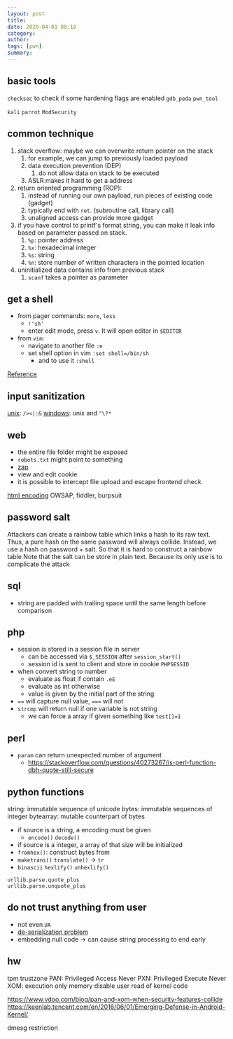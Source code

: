 ```yaml
---
layout: post
title: 
date: 2020-04-01 00:18
category: 
author: 
tags: [pwn]
summary: 
---
```


## basic tools 

`checksec` to check if some hardening flags are enabled
`gdb_peda`
`pwn_tool`

`kali`
`parrot`
`ModSecurity`

## common technique

1. stack overflow: maybe we can overwrite return pointer on the stack
   1. for example, we can jump to previously loaded payload
   2. data execution prevention (DEP)
      1. do not allow data on stack to be executed
   3. ASLR makes it hard to get a address
2. return oriented programming (ROP):
   1. instead of running our own payload, run pieces of existing code (gadget)
   2. typically end with `ret`. (subroutine call, library call)
   3. unaligned access can provide more gadget
3. if you have control to printf's format string, you can make it leak info based on parameter passed on stack.
   1. `%p`: pointer address
   2. `%x`: hexadecimal integer
   3. `%s`: string
   4. `%n`: store number of written characters in the pointed location
4. uninitialized data contains info from previous stack
   1. `scanf` takes a pointer as parameter

## get a shell

* from pager commands: `more`, `less`
  * `!'sh'`
  * enter edit mode, press `v`. It will open editor in `$EDITOR`
* from `vim`:
  * navigate to another file `:e`
  * set shell option in vim `:set shell=/bin/sh`
    * and to use it `:shell`

[Reference](https://fireshellsecurity.team/restricted-linux-shell-escaping-techniques/)

## input sanitization

[unix](https://www.cyberciti.biz/faq/linuxunix-rules-for-naming-file-and-directory-names/): `/><|:&`
[windows](https://docs.microsoft.com/en-us/windows/win32/fileio/naming-a-file): unix and `"\?*`

## web

* the entire file folder might be exposed
* `robots.txt` might point to something
* [zap](https://www.zaproxy.org/)
* view and edit cookie
* it is possible to intercept file upload and escape frontend check

[html encoding](https://www.w3schools.com/tags/ref_urlencode.asp)
OWSAP, fiddler, burpsuit

## password salt

Attackers can create a rainbow table which links a hash to its raw text.
Thus, a pure hash on the same password will always collide.
Instead, we use a hash on password + salt. 
So that it is hard to construct a rainbow table
Note that the salt can be store in plain text.
Because its only use is to complicate the attack

## sql

* string are padded with trailing space until the same length before comparison

## php

* session is stored in a session file in server
  * can be accessed via `$_SESSION` after `session_start()`
  * session id is sent to client and store in cookie `PHPSESSID`
* when convert string to number
  * evaluate as float if contain `.eE`
  * evaluate as int otherwise
  * value is given by the initial part of the string
* `==` will capture null value, `===` will not
* `strcmp` will return null if one variable is not string
  * we can force a array if given something like `test[]=1` 

## perl

* `param` can return unexpected number of argument
  * https://stackoverflow.com/questions/40273267/is-perl-function-dbh-quote-still-secure

## python functions

string: immutable sequence of unicode
bytes: immutable sequences of integer
bytearray: mutable counterpart of bytes

* if source is a string, a encoding must be given
  * `encode()` `decode()`
* if source is a integer, a array of that size will be initialized
* `fromhex()`: construct bytes from
* `maketrans()` `translate()` -> `tr`
* `binascii` `hexlify()` `unhexlify()`

```
urllib.parse.quote_plus
urllib.parse.unquote_plus
```

## do not trust anything from user

* not even `UA`
* [de-serialization problem](https://paragonie.com/blog/2016/04/securely-implementing-de-serialization-in-php)
* embedding null code -> can cause string processing to end early

## hw

tpm
trustzone
PAN: Privileged Access Never
PXN: Privileged Execute Never
XOM: execution only memory
disable user read of kernel code

https://www.vdoo.com/blog/pan-and-xom-when-security-features-collide
https://keenlab.tencent.com/en/2016/06/01/Emerging-Defense-in-Android-Kernel/

dmesg restriction
